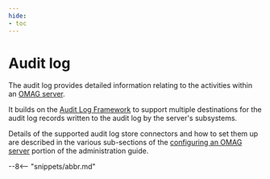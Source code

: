 ```yaml
---
hide:
- toc
---
```


<!-- SPDX-License-Identifier: CC-BY-4.0 -->
<!-- Copyright Contributors to the Egeria project. -->

# Audit log

The audit log provides detailed information relating to the activities
within an [OMAG server](omag-server.md).

It builds on the [Audit Log Framework](/egeria-docs/frameworks/alf)
to support multiple destinations for the audit log records written to the
audit log by the server's subsystems.

Details of the supported audit log store connectors and
how to set them up are described in the various sub-sections of the
[configuring an OMAG server](/egeria-docs/guides/admin/configuring-an-omag-server) portion of the administration guide.

--8<-- "snippets/abbr.md"
